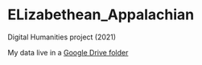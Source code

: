 # ELizabethean_Appalachian
Digital Humanities project (2021)

My data live in a [Google Drive folder](https://drive.google.com/drive/folders/16kM4r5WIdLDPdI8C_5eO1LaIr0ix3PBF?usp=sharing)

